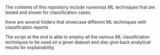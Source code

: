 The contents of this repository include numerous ML techniques that are tested and shown for classification cases.

there are several folders that showcase different ML techniques with classification reports

The script at the end is able to employ all the various ML classification techniques to be used on a given dataset and also give back analytical results for explainability 
